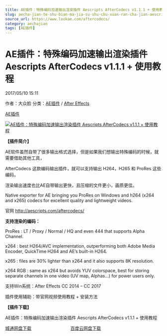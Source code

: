 ```yaml
---
title: AE插件：特殊编码加速输出渲染插件 Aescripts AfterCodecs v1.1.1 + 使用教程
slug: aecha-jian-te-shu-bian-ma-jia-su-shu-chu-xuan-ran-cha-jian-aescripts-aftercodecs-v1-1-1-shi-yong-jiao-cheng
source_url: https://www.lookae.com/aftercodecs/
category: aechajian
tags: [AE插件]
---
```

# AE插件：特殊编码加速输出渲染插件 Aescripts AfterCodecs v1.1.1 + 使用教程

2017/05/10 15:11

作者：大众脸
分类：[AE插件](https://www.lookae.com/after-effects/aechajian/) / [After Effects](https://www.lookae.com/after-effects/)

[AE插件](https://www.lookae.com/tag/ae%e6%8f%92%e4%bb%b6/)

[![AE插件：特殊编码加速输出渲染插件 Aescripts AfterCodecs v1.1.1 + 使用教程](https://www.lookae.com/wp-content/uploads/2017/05/AfterCodecs-.jpg "AE插件：特殊编码加速输出渲染插件 Aescripts AfterCodecs v1.1.1 + 使用教程-LookAE.com")](https://www.lookae.com/wp-content/uploads/2017/05/AfterCodecs-.jpg)

**【插件简介】**

AE软件虽然自带了很多输出格式选择，但是如果我们想输出特殊编码的时候，就需要借助其他工具，

AfterCodecs 这款编码输出插件，就可以支持输出 H264，H265 和 ProRes 这些编码，

渲染输出速度也比AE自带输出更快，且压缩的文件更小，画质更佳。

Native exporter for AE bringing you ProRes on Windows and h264 (x264 and x265) codecs for excellent quality and lightweight videos.

官网 http://aescripts.com/aftercodecs/

**支持渲染的编码：**

ProRes : LT / Proxy / Normal / HQ and even 444 that supports Alpha Channel.

x264 : best H264/AVC implementation, outperforming both Adobe Media Encoder, QuickTime H264 and AE’s built-in H264.

x265 : files are 30% lighter than x264 and it also supports 8K resolution.

x264 RGB : same as x264 but avoids YUV colorspace, best for storing separate channels in one video (UV map, Alphas…) for power users only.

支持Win系统：After Effects CC 2014 – CC 2017

插件使用辅助：带官网视频使用教程 + 安装方法

**【插件下载】**

AE插件：特殊编码加速输出渲染插件 Aescripts AfterCodecs v1.1.1 + 使用教程

[城通网盘下载](https://lookae.ctfile.com/fs/680462-202354324)                                [百度云网盘下载](https://pan.baidu.com/s/1i5mjZDV)
